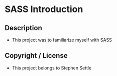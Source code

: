 # SASS Introduction

## Description
 * This project was to familiarize myself with SASS

## Copyright / License
 * This project belongs to Stephen Settle